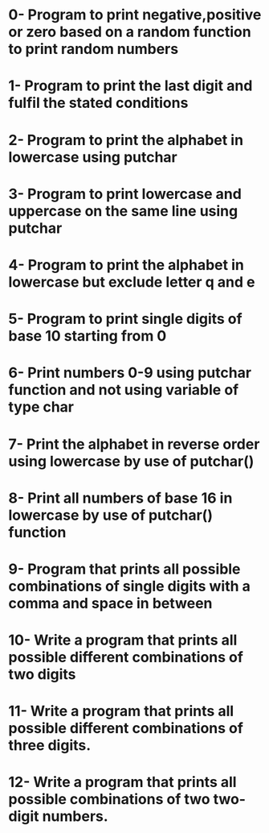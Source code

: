 # 0- Program to print negative,positive or zero based on a random function to print random numbers
# 1- Program to print the last digit and fulfil the stated conditions
# 2- Program to print the alphabet in lowercase using putchar
# 3- Program to print lowercase and uppercase on the same line using putchar
# 4- Program to print the alphabet in lowercase but exclude letter q and e
# 5- Program to print single digits of base 10 starting from 0
# 6- Print numbers 0-9 using putchar function and not using variable of type char
# 7- Print the alphabet in reverse order using lowercase by use of putchar()
# 8- Print all numbers of base 16 in lowercase by use of putchar() function
# 9- Program that prints all possible combinations of single digits with a comma and space in between
# 10- Write a program that prints all possible different combinations of two digits
# 11- Write a program that prints all possible different combinations of three digits.
# 12- Write a program that prints all possible combinations of two two-digit numbers.
